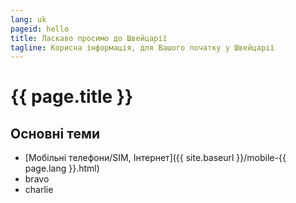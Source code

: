 ```yaml
---
lang: uk
pageid: hello
title: Ласкаво просимо до Швейцарії
tagline: Корисна інформація, для Вашого початку у Швейцарії
---
```

# {{ page.title }}

## Основні теми
- [Мобільні телефони/SIM, Інтернет]({{ site.baseurl }}/mobile-{{ page.lang }}.html)
- bravo
- charlie

